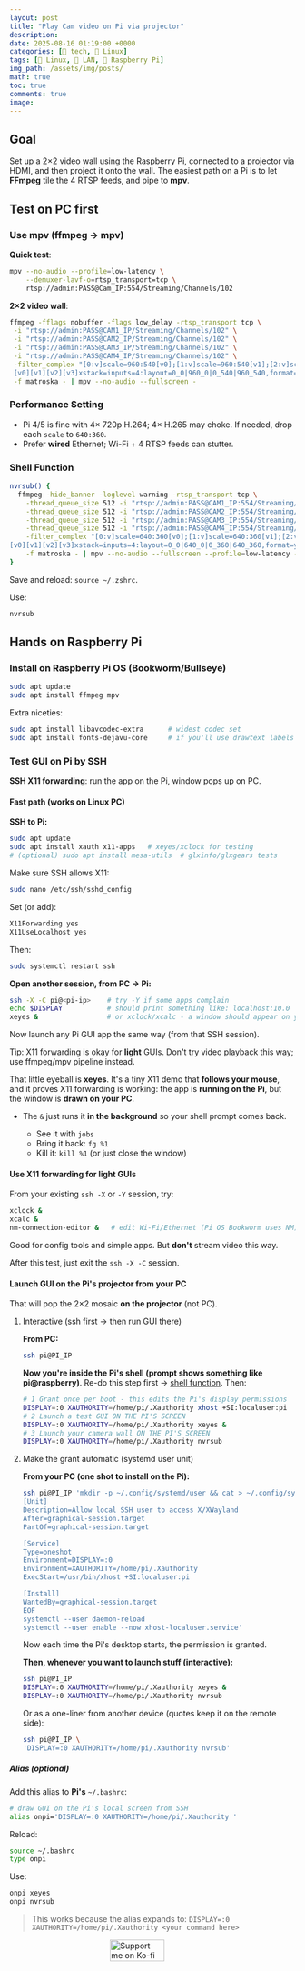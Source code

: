 ```yaml
---
layout: post
title: "Play Cam video on Pi via projector"
description: 
date: 2025-08-16 01:19:00 +0000
categories: [🤖 tech, 🐧 Linux]
tags: [🐧 Linux, 🔀 LAN, 🍓 Raspberry Pi]
img_path: /assets/img/posts/
math: true
toc: true 
comments: true 
image: 
---
```


## Goal

Set up a 2×2 video wall using the Raspberry Pi, connected to a projector via HDMI, and then project it onto the wall. The easiest path on a Pi is to let **FFmpeg** tile the 4 RTSP feeds, and pipe to **mpv**.

## Test on PC first

### Use mpv (ffmpeg → mpv)

**Quick test**:

```bash
mpv --no-audio --profile=low-latency \
    --demuxer-lavf-o=rtsp_transport=tcp \
    rtsp://admin:PASS@Cam_IP:554/Streaming/Channels/102
```

**2×2 video wall**:

```bash
ffmpeg -fflags nobuffer -flags low_delay -rtsp_transport tcp \
 -i "rtsp://admin:PASS@CAM1_IP/Streaming/Channels/102" \
 -i "rtsp://admin:PASS@CAM2_IP/Streaming/Channels/102" \
 -i "rtsp://admin:PASS@CAM3_IP/Streaming/Channels/102" \
 -i "rtsp://admin:PASS@CAM4_IP/Streaming/Channels/102" \
 -filter_complex "[0:v]scale=960:540[v0];[1:v]scale=960:540[v1];[2:v]scale=960:540[v2];[3:v]scale=960:540[v3];\
 [v0][v1][v2][v3]xstack=inputs=4:layout=0_0|960_0|0_540|960_540,format=yuv420p" \
 -f matroska - | mpv --no-audio --fullscreen -
```

### Performance Setting

* Pi 4/5 is fine with 4× 720p H.264; 4× H.265 may choke. If needed, drop each `scale` to `640:360`.
* Prefer **wired** Ethernet; Wi-Fi + 4 RTSP feeds can stutter.

### Shell Function

```bash
nvrsub() {
  ffmpeg -hide_banner -loglevel warning -rtsp_transport tcp \
    -thread_queue_size 512 -i "rtsp://admin:PASS@CAM1_IP:554/Streaming/Channels/102" \
    -thread_queue_size 512 -i "rtsp://admin:PASS@CAM2_IP:554/Streaming/Channels/102" \
    -thread_queue_size 512 -i "rtsp://admin:PASS@CAM3_IP:554/Streaming/Channels/102" \
    -thread_queue_size 512 -i "rtsp://admin:PASS@CAM4_IP:554/Streaming/Channels/102" \
    -filter_complex "[0:v]scale=640:360[v0];[1:v]scale=640:360[v1];[2:v]scale=640:360[v2];[3:v]scale=640:360[v3];\
[v0][v1][v2][v3]xstack=inputs=4:layout=0_0|640_0|0_360|640_360,format=yuv420p" \
    -f matroska - | mpv --no-audio --fullscreen --profile=low-latency --hwdec=auto-safe -
}
```

Save and reload: `source ~/.zshrc`.

Use:

```bash
nvrsub
```

## Hands on Raspberry Pi

### Install on Raspberry Pi OS (Bookworm/Bullseye)

```bash
sudo apt update
sudo apt install ffmpeg mpv
```

Extra niceties:

```bash
sudo apt install libavcodec-extra      # widest codec set
sudo apt install fonts-dejavu-core     # if you'll use drawtext labels
```

### Test GUI on Pi by SSH

**SSH X11 forwarding**: run the app on the Pi, window pops up on PC.

#### Fast path (works on Linux PC)

**SSH to Pi:**

```bash
sudo apt update
sudo apt install xauth x11-apps   # xeyes/xclock for testing
# (optional) sudo apt install mesa-utils  # glxinfo/glxgears tests
```

Make sure SSH allows X11:

```bash
sudo nano /etc/ssh/sshd_config
```

Set (or add):

```bash
X11Forwarding yes
X11UseLocalhost yes
```

Then:

```bash
sudo systemctl restart ssh
```

**Open another session, from PC → Pi:**

```bash
ssh -X -C pi@<pi-ip>    # try -Y if some apps complain
echo $DISPLAY           # should print something like: localhost:10.0
xeyes &                 # or xclock/xcalc - a window should appear on your PC
```

Now launch any Pi GUI app the same way (from that SSH session).

Tip: X11 forwarding is okay for **light** GUIs. Don't try video playback this way; use ffmpeg/mpv pipeline instead.

That little eyeball is **xeyes**. It's a tiny X11 demo that **follows your mouse**, and it proves X11 forwarding is working: the app is **running on the Pi**, but the window is **drawn on your PC**.

* The `&` just runs it **in the background** so your shell prompt comes back.

  * See it with `jobs`
  * Bring it back: `fg %1`
  * Kill it: `kill %1` (or just close the window)

#### Use X11 forwarding for light GUIs

From your existing `ssh -X` or `-Y` session, try:

```bash
xclock &
xcalc &
nm-connection-editor &   # edit Wi-Fi/Ethernet (Pi OS Bookworm uses NM)
```

Good for config tools and simple apps. But **don't** stream video this way.

After this test, just exit the `ssh -X -C` session.

#### Launch GUI on the Pi's projector from your PC

That will pop the 2×2 mosaic **on the projector** (not PC).

1. Interactive (ssh first → then run GUI there)

    **From PC:**

    ```bash
    ssh pi@PI_IP
    ```

    **Now you're inside the Pi's shell (prompt shows something like pi@raspberry)**. Re-do this step first -> [shell function](#shell-function). Then:

    ```bash
    # 1 Grant once per boot - this edits the Pi's display permissions
    DISPLAY=:0 XAUTHORITY=/home/pi/.Xauthority xhost +SI:localuser:pi
    # 2 Launch a test GUI ON THE PI'S SCREEN
    DISPLAY=:0 XAUTHORITY=/home/pi/.Xauthority xeyes &
    # 3 Launch your camera wall ON THE PI'S SCREEN
    DISPLAY=:0 XAUTHORITY=/home/pi/.Xauthority nvrsub
    ```

2. Make the grant automatic (systemd user unit)

    **From your PC (one shot to install on the Pi):**

    ```bash
    ssh pi@PI_IP 'mkdir -p ~/.config/systemd/user && cat > ~/.config/systemd/user/xhost-localuser.service <<EOF
    [Unit]
    Description=Allow local SSH user to access X/XWayland
    After=graphical-session.target
    PartOf=graphical-session.target

    [Service]
    Type=oneshot
    Environment=DISPLAY=:0
    Environment=XAUTHORITY=/home/pi/.Xauthority
    ExecStart=/usr/bin/xhost +SI:localuser:pi

    [Install]
    WantedBy=graphical-session.target
    EOF
    systemctl --user daemon-reload
    systemctl --user enable --now xhost-localuser.service'
    ```

    Now each time the Pi's desktop starts, the permission is granted.

    **Then, whenever you want to launch stuff (interactive):**

    ```bash
    ssh pi@PI_IP
    DISPLAY=:0 XAUTHORITY=/home/pi/.Xauthority xeyes &
    DISPLAY=:0 XAUTHORITY=/home/pi/.Xauthority nvrsub
    ```

    Or as a one-liner from another device (quotes keep it on the remote side):

    ```bash
    ssh pi@PI_IP \
    'DISPLAY=:0 XAUTHORITY=/home/pi/.Xauthority nvrsub'
    ```

##### Alias (optional)

Add this alias to **Pi's** `~/.bashrc`:

```bash
# draw GUI on the Pi's local screen from SSH
alias onpi='DISPLAY=:0 XAUTHORITY=/home/pi/.Xauthority '
```

Reload:

```bash
source ~/.bashrc
type onpi
```

Use:

```bash
onpi xeyes 
onpi nvrsub
```

> This works because the alias expands to:
> `DISPLAY=:0 XAUTHORITY=/home/pi/.Xauthority <your command here>`

<div style="display: flex; justify-content: center; align-items: center; margin: 1em 0;">
  <div style="position: relative; display: inline-block; width: 150px; height: auto;">
    <img src="https://cdn.buymeacoffee.com/buttons/v2/default-yellow.png"
         alt="Support me on Ko-fi"
         width="150"
         loading="lazy"
         style="display: block; width: 80%; height: auto;">
    <div onclick="window.open('https://ko-fi.com/kikisec', '_blank')"
         style="position: absolute; top: 0; left: 0; width: 100%; height: 100%; background: transparent; cursor: pointer;">
    </div>
  </div>
</div>
